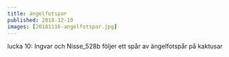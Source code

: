 ```yaml
---
title: ängelfotspar
published: 2018-12-10
images: [20181116-angelfotspar.jpg]
---
```


lucka 10: Ingvar och Nisse_528b följer ett spår av ängelfotspår på kaktusar
